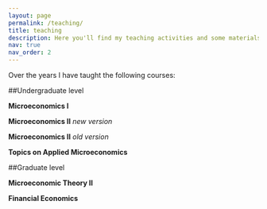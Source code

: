 ```yaml
---
layout: page
permalink: /teaching/
title: teaching
description: Here you'll find my teaching activities and some materials related to them.
nav: true
nav_order: 2
---
```


Over the years I have taught the following courses:

##Undergraduate level

**Microeconomics I**

**Microeconomics II** _new version_

**Microeconomics II** _old version_

**Topics on Applied Microeconomics**



##Graduate level

**Microeconomic Theory II**

**Financial Economics**
